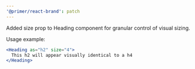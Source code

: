 ```yaml
---
'@primer/react-brand': patch
---
```


Added size prop to Heading component for granular control of visual sizing.

Usage example:

```jsx
<Heading as="h2" size="4">
  This h2 will appear visually identical to a h4
</Heading>
```

